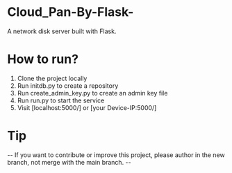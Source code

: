 # Cloud_Pan-By-Flask-
A network disk server built with Flask.
 
# How to run?
1. Clone the project locally
2. Run initdb.py to create a repository
3. Run create_admin_key.py to create an admin key file
4. Run run.py to start the service
5. Visit [localhost:5000/] or [your Device-IP:5000/]

# Tip
-- If you want to contribute or improve this project, please author in the new branch, not merge with the main branch. --
